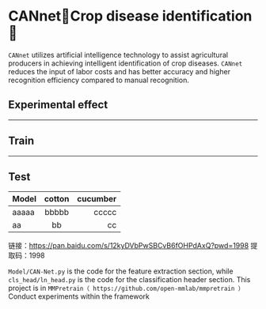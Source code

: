 # CANnet🌻Crop disease identification🌱
``CANnet`` utilizes artificial intelligence technology to assist agricultural producers in achieving intelligent identification of crop diseases. ``CANnet`` reduces the input of labor costs and has better accuracy and higher recognition efficiency compared to manual recognition.

## Experimental effect

********************************************************
## Train

********************************************************
## Test

| Model | cotton | cucumber |  
| :--- | :---: | ---: |  
| aaaaa | bbbbb | ccccc |  
| aa | bb | cc |  



链接：https://pan.baidu.com/s/12kyDVbPwSBCvB6fOHPdAxQ?pwd=1998 
提取码：1998

``Model/CAN-Net.py`` is the code for the feature extraction section, while ``cls_head/ln_head.py`` is the code for the classification header section.
This project is in ``MMPretrain（ https://github.com/open-mmlab/mmpretrain ）``Conduct experiments within the framework
